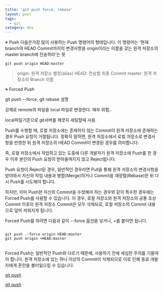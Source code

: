 ```yaml
---
title: 'git push force, rebase'
layout: post
tags:
  - git
category: dev
---
```

※ Push
다음은가장 많이 사용하는 Push 명령어의 형태입니다. 이 명령어는 '현재 branch의 HEAD Commit까지의 변경사항을 origin이라는 이름을 갖는 원격 저장소의 master branch에 전송하라'는 뜻

```git
git push origin HEAD:master
```

>origin: 원격 저장소 별칭(alias)
>HEAD: 전송할 최종 Commit
>master: 원격 저장소의 Branch 이름

※ Forced Push

 git push --force, git rebase 설명

 강제로 remote의 파일을 local 파일로 변경한다.
 매우 위험..

 local파일기준으로 git서버를 깨끗히 세팅할때 사용.

 Push를 수행할 때, 로컬 저장소에는 존재하지 않는 Commit이 원격 저장소에 존재하는 경우 Push 요청이 거절됩니다. 정확히 말하면, 원격 저장소에서 로컬 저장소로 변경사항을 반영한 뒤 원격 저장소의 HEAD Commit이 변경된 경우를 의미합니다.

즉, 로컬 저장소에서 작업하고 있는 도중에 다른 개발자가 원격 저장소에 Push를 한 경우 이후 본인의 Push 요청이 받아들여지지 않고 Reject됩니다.

Push 요청이 Reject된 경우, 일반적인 경우라면 Pull을 통해 원격 저장소의 변경사항을 받아와서 자신의 작업 내용과 병합(Merge)하거나 Commit을 재정렬(Rebase)한 뒤 다시 Push를 시도해야 합니다.

하지만, 이미 Push한 자신의 Commit을 수정해야 하는 경우와 같이 특수한 경우에는 Forced Push를 사용할 수 있습니다. 이 경우, 로컬 저장소와 원격 저장소의 공통 조상 Commit 이후의 원격 저장소 Commit은 모두 삭제되로, 로컬 저장소의 Commit 내용으로 덮어 씌워지게 됩니다.

Forced Push를 하려면 다음과 같이 --force 옵션을 넣거나, +를 붙이면 됩니다.


<pre>
<code>
git push --force origin HEAD:master
git push origin +HEAD:master
</code>
</pre>

Forced Push는 일반적인 Push와 다르기 때문에, 사용하기 전에 세심한 주의를 기울여야 합니다. 원격 저장소에 있는 하나 이상의 Commit이 삭제되므로 이로 인해 동료 개발자에게 혼란을 불러일으킬 수 있습니다.

[git push](https://www.tuwlab.com/ece/22214 "gitpush1")

[git push](https://git-scm.com/book/ko/v1/Git-%EB%B8%8C%EB%9E%9C%EC%B9%98-Rebase%ED%95%98%EA%B8%B0 "gitpush2")
